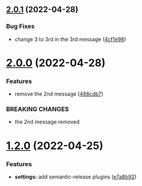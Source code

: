 ## [2.0.1](https://github.com/yohsuke-kurita/yohsukes-semantic-released/compare/v2.0.0...v2.0.1) (2022-04-28)


### Bug Fixes

* change 3 to 3rd in the 3rd message ([4cf1e98](https://github.com/yohsuke-kurita/yohsukes-semantic-released/commit/4cf1e98b1fcf4c7be3c0e435337d25badb556e85))

# [2.0.0](https://github.com/yohsuke-kurita/yohsukes-semantic-released/compare/v1.2.0...v2.0.0) (2022-04-28)


### Features

* remove the 2nd message ([488cdb7](https://github.com/yohsuke-kurita/yohsukes-semantic-released/commit/488cdb7a45dfb18b2d9d87d040e088a7c1f80da6))


### BREAKING CHANGES

* the 2nd message removed

# [1.2.0](https://github.com/yohsuke-kurita/yohsukes-semantic-released/compare/v1.1.0...v1.2.0) (2022-04-25)


### Features

* **settings:** add semantic-release plugins ([e7a8b92](https://github.com/yohsuke-kurita/yohsukes-semantic-released/commit/e7a8b923e0ff77f09fc6453f29dc9aced59d4056))
